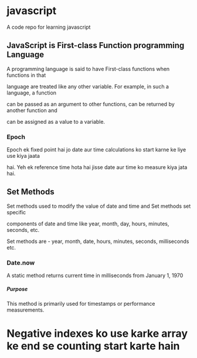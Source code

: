 # javascript
A code repo for learning javascript 

## JavaScript is First-class Function programming Language
A programming language is said to have First-class functions when functions in that 

language are treated like any other variable. For example, in such a language, a function 

can be passed as an argument to other functions, can be returned by another function and 

can be assigned as a value to a variable.

### Epoch

Epoch ek fixed point hai jo date aur time calculations ko start karne ke liye use kiya jaata 

hai. Yeh ek reference time hota hai jisse date aur time ko measure kiya jata hai.

## Set Methods

Set methods used to modify the value of date and time and Set methods set  specific 

components of date and time like year, month, day, hours, minutes, seconds, etc.

Set methods are - year, month, date, hours, minutes, seconds, milliseconds etc.

### Date.now

A static method returns current time in milliseconds from January 1, 1970

##### Purpose 

This method is primarily used for timestamps or performance measurements. 

# Negative indexes ko use karke  array ke end se counting start karte hain